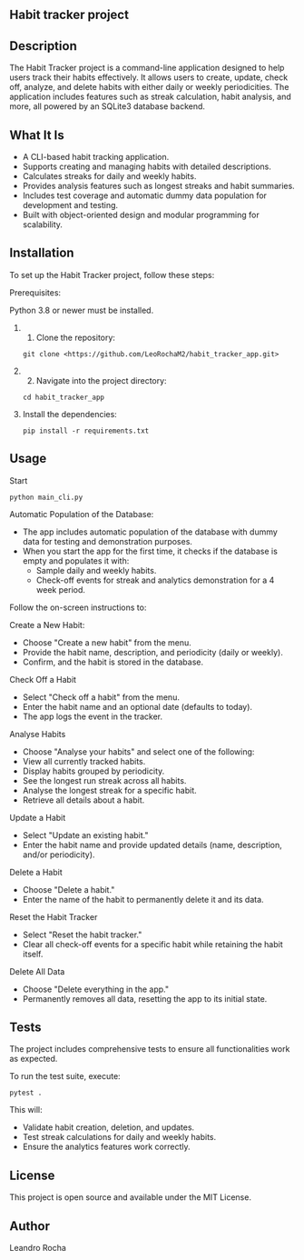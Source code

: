 ## Habit tracker project

## Description

The Habit Tracker project is a command-line application designed to help users track 
their habits effectively. It allows users to create, update, check off, analyze, 
and delete habits with either daily or weekly periodicities. 
The application includes features such as streak calculation, habit analysis, and more, 
all powered by an SQLite3 database backend.

## What It Is

- A CLI-based habit tracking application.
- Supports creating and managing habits with detailed descriptions.
- Calculates streaks for daily and weekly habits.
- Provides analysis features such as longest streaks and habit summaries.
- Includes test coverage and automatic dummy data population for development and testing.
- Built with object-oriented design and modular programming for scalability.

## Installation

To set up the Habit Tracker project, follow these steps:

Prerequisites:

Python 3.8 or newer must be installed.

1. 1. Clone the repository:
    ```Shell
    git clone <https://github.com/LeoRochaM2/habit_tracker_app.git>
    ``` 
1. 2. Navigate into the project directory:  
    ```Shell
    cd habit_tracker_app
    ```

2. Install the dependencies:
    ```Shell
    pip install -r requirements.txt
    ```

## Usage
Start

```Shell
python main_cli.py
```
Automatic Population of the Database:

- The app includes automatic population of the database with dummy data for testing and demonstration purposes.
- When you start the app for the first time, it checks if the database is empty and populates it with:
    - Sample daily and weekly habits.
    - Check-off events for streak and analytics demonstration for a 4 week period.

Follow the on-screen instructions to:

Create a New Habit:

- Choose "Create a new habit" from the menu.
- Provide the habit name, description, and periodicity (daily or weekly).
- Confirm, and the habit is stored in the database.

Check Off a Habit

- Select "Check off a habit" from the menu.
- Enter the habit name and an optional date (defaults to today).
- The app logs the event in the tracker.

Analyse Habits

- Choose "Analyse your habits" and select one of the following:
- View all currently tracked habits.
- Display habits grouped by periodicity.
- See the longest run streak across all habits.
- Analyse the longest streak for a specific habit.
- Retrieve all details about a habit.

Update a Habit

- Select "Update an existing habit."
- Enter the habit name and provide updated details (name, description, and/or periodicity).

Delete a Habit

- Choose "Delete a habit."
- Enter the name of the habit to permanently delete it and its data.

Reset the Habit Tracker

- Select "Reset the habit tracker."
- Clear all check-off events for a specific habit while retaining the habit itself.

Delete All Data

- Choose "Delete everything in the app."
- Permanently removes all data, resetting the app to its initial state.


## Tests

The project includes comprehensive tests to ensure all functionalities work as expected.

To run the test suite, execute:
```Shell
pytest .
```
This will:
- Validate habit creation, deletion, and updates.
- Test streak calculations for daily and weekly habits.
- Ensure the analytics features work correctly.

## License
This project is open source and available under the MIT License.

## Author
Leandro Rocha
